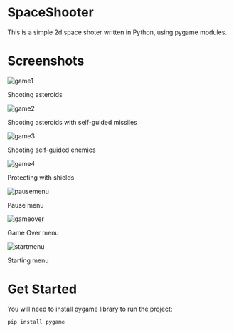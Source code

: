 # SpaceShooter
This is a simple 2d space shoter written in Python, using pygame modules.  

# Screenshots

![game1](https://user-images.githubusercontent.com/30277772/40284672-af23ef28-5c47-11e8-8f6d-250a3f0812e4.png)

Shooting asteroids

![game2](https://user-images.githubusercontent.com/30277772/40284673-af40bcb6-5c47-11e8-8495-ec90ae27d927.png)

Shooting asteroids with self-guided missiles

![game3](https://user-images.githubusercontent.com/30277772/40284674-af5bbcc8-5c47-11e8-8eed-58fae80ea34e.png)

Shooting self-guided enemies

![game4](https://user-images.githubusercontent.com/30277772/40284675-af7377b4-5c47-11e8-8fc1-b7622dfee5a1.png)

Protecting with shields

![pausemenu](https://user-images.githubusercontent.com/30277772/41755244-1e5c3042-758b-11e8-9b96-399abf2e3aca.png)

Pause menu

![gameover](https://user-images.githubusercontent.com/30277772/40284676-af9a4bc8-5c47-11e8-9035-7a6d2fac69f8.png)

Game Over menu

![startmenu](https://user-images.githubusercontent.com/30277772/41755278-5348bd84-758b-11e8-889d-f890f6aa7381.png)

Starting menu

# Get Started
You will need to install pygame library to run the project:

    pip install pygame
    

